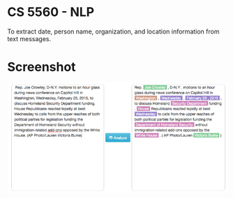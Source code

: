# CS 5560 - NLP

To extract date, person name, organization, and location information from text messages.

# Screenshot

![Alt text](https://raw.githubusercontent.com/cnsgcu/CS5560/master/screenshot/demo.png "Demo")
